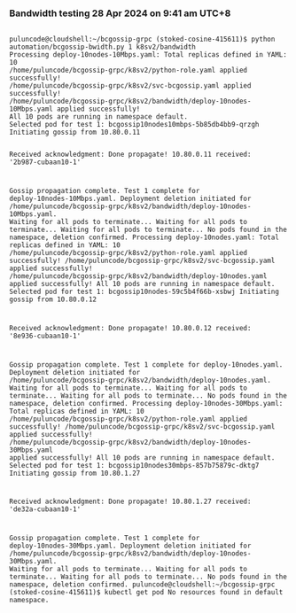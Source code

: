 
### Bandwidth testing 28 Apr 2024 on 9:41 am UTC+8

<code>
puluncode@cloudshell:~/bcgossip-grpc (stoked-cosine-415611)$ python automation/bcgossip-bwidth.py 1 k8sv2/bandwidth
Processing deploy-10nodes-10Mbps.yaml: Total replicas defined in YAML: 10
/home/puluncode/bcgossip-grpc/k8sv2/python-role.yaml applied successfully!
/home/puluncode/bcgossip-grpc/k8sv2/svc-bcgossip.yaml applied successfully!
/home/puluncode/bcgossip-grpc/k8sv2/bandwidth/deploy-10nodes-10Mbps.yaml applied successfully!
All 10 pods are running in namespace default.
Selected pod for test 1: bcgossip10nodes10mbps-5b85db4bb9-qrzgh
Initiating gossip from 10.80.0.11

Received acknowledgment: Done propagate! 10.80.0.11 received: '2b987-cubaan10-1'

Gossip propagation complete.
Test 1 complete for deploy-10nodes-10Mbps.yaml.
Deployment deletion initiated for /home/puluncode/bcgossip-grpc/k8sv2/bandwidth/deploy-10nodes-10Mbps.yaml.
Waiting for all pods to terminate...
Waiting for all pods to terminate...
Waiting for all pods to terminate...
No pods found in the namespace, deletion confirmed.
Processing deploy-10nodes.yaml: Total replicas defined in YAML: 10
/home/puluncode/bcgossip-grpc/k8sv2/python-role.yaml applied successfully!
/home/puluncode/bcgossip-grpc/k8sv2/svc-bcgossip.yaml applied successfully!
/home/puluncode/bcgossip-grpc/k8sv2/bandwidth/deploy-10nodes.yaml applied successfully!
All 10 pods are running in namespace default.
Selected pod for test 1: bcgossip10nodes-59c5b4f66b-xsbwj
Initiating gossip from 10.80.0.12

Received acknowledgment: Done propagate! 10.80.0.12 received: '8e936-cubaan10-1'

Gossip propagation complete.
Test 1 complete for deploy-10nodes.yaml.
Deployment deletion initiated for /home/puluncode/bcgossip-grpc/k8sv2/bandwidth/deploy-10nodes.yaml.
Waiting for all pods to terminate...
Waiting for all pods to terminate...
Waiting for all pods to terminate...
No pods found in the namespace, deletion confirmed.
Processing deploy-10nodes-30Mbps.yaml: Total replicas defined in YAML: 10
/home/puluncode/bcgossip-grpc/k8sv2/python-role.yaml applied successfully!
/home/puluncode/bcgossip-grpc/k8sv2/svc-bcgossip.yaml applied successfully!
/home/puluncode/bcgossip-grpc/k8sv2/bandwidth/deploy-10nodes-30Mbps.yaml applied successfully!
All 10 pods are running in namespace default.
Selected pod for test 1: bcgossip10nodes30mbps-857b75879c-dktg7
Initiating gossip from 10.80.1.27

Received acknowledgment: Done propagate! 10.80.1.27 received: 'de32a-cubaan10-1'

Gossip propagation complete.
Test 1 complete for deploy-10nodes-30Mbps.yaml.
Deployment deletion initiated for /home/puluncode/bcgossip-grpc/k8sv2/bandwidth/deploy-10nodes-30Mbps.yaml.
Waiting for all pods to terminate...
Waiting for all pods to terminate...
Waiting for all pods to terminate...
No pods found in the namespace, deletion confirmed.
puluncode@cloudshell:~/bcgossip-grpc (stoked-cosine-415611)$ kubectl get pod
No resources found in default namespace.

</code>